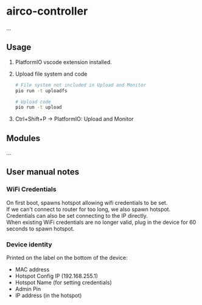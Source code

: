 # airco-controller    

...

## Usage

1. PlatformIO vscode extension installed.
2. Upload file system and code

    ```bash
    # File system not included in Upload and Monitor
    pio run -t uploadfs

    # Upload code
    pio run -t upload
    ```

3. Ctrl+Shift+P -> PlatformIO: Upload and Monitor

## Modules

...

## User manual notes
### WiFi Credentials
On first boot, spawns hotspot allowing wifi credentials to be set.  
If we can't connect to router for too long, we also spawn hotspot.  
Credentials can also be set connecting to the IP directly.  
When existing WiFi credentials are no longer valid, plug in the device for 60 seconds to spawn hotspot.  

### Device identity
Printed on the label on the bottom of the device:
- MAC address
- Hotspot Config IP (192.168.255.1)
- Hotspot Name (for setting credentials)
- Admin Pin
- IP address (in the hotspot)